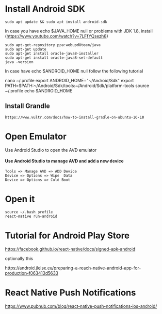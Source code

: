 # Install Android SDK

    sudo apt update && sudo apt install android-sdk


In case you have echo $JAVA_HOME null or problems with JDK 1.8, install (https://www.youtube.com/watch?v=7LFfYQsezh8)

    sudo apt-get-repository ppa:webupd8team/java
    sudo apt-get update
    sudo apt-get install oracle-java8-installer
    sudo apt-get install oracle-java8-set-default
    java -version
    
In case have echo $ANDROID_HOME null follow the following tutorial    
    
nano ~/.profile
export ANDROID_HOME="~/Android/Sdk"
export PATH=$PATH:~/Android/Sdk/tools:~/Android/Sdk/platform-tools
source ~/.profile
echo $ANDROID_HOME    


## Install Grandle  

    https://www.vultr.com/docs/how-to-install-gradle-on-ubuntu-16-10


# Open Emulator

Use Android Studio to open the AVD emulator


#### Use Android Studio to manage AVD and add a new device

    Tools => Manage AVD => ADD Device
    Device => Options => Wipe  Data
    Device => Options => Cold Boot

# Open it

    source ~/.bash_profile
    react-native run-android




# Tutorial for Android Play Store


https://facebook.github.io/react-native/docs/signed-apk-android

optionally this
 
https://android.jlelse.eu/preparing-a-reach-native-android-app-for-production-f063413d5633


# React Native Push Notifications 

https://www.pubnub.com/blog/react-native-push-notifications-ios-android/

